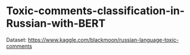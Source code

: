# Toxic-comments-classification-in-Russian-with-BERT
Dataset: https://www.kaggle.com/blackmoon/russian-language-toxic-comments
